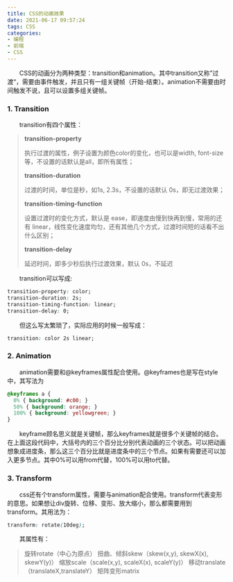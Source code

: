 ```yaml
---
title: CSS的动画效果
date: 2021-06-17 09:57:24
tags: CSS
categories:
- 编程
- 前端
- CSS
---
```


&emsp;&emsp;CSS的动画分为两种类型：transition和animation。其中transition又称”过渡“，需要由事件触发，并且只有一组关键帧（开始-结束）。animation不需要由时间触发不说，且可以设置多组关键帧。

<!-- more -->

### 1. Transition

&emsp;&emsp;transition有四个属性：

>**transition-property**
>
>执行过渡的属性，例子设置为颜色color的变化，也可以是width, font-size等，不设置的话默认是all，即所有属性；
>
>**transition-duration**
>
>过渡的时间，单位是秒，如1s, 2.3s，不设置的话默认 0s，即无过渡效果；
>
>**transition-timing-function**
>
>设置过渡时的变化方式，默认是 ease，即速度由慢到快再到慢，常用的还有 linear，线性变化速度均匀，还有其他几个方式，过渡时间短的话看不出什么区别；
>
>**transition-delay**
>
>延迟时间，即多少秒后执行过渡效果，默认 0s，不延迟

&emsp;&emsp;transition可以写成:

```css
transition-property: color;
transition-duration: 2s;
transition-timing-function: linear;
transition-delay: 0;
```

&emsp;&emsp;但这么写太繁琐了，实际应用的时候一般写成：

```css
transition: color 2s linear;
```



### 2. Animation

&emsp;&emsp;animation需要和@keyframes属性配合使用。@keyframes也是写在style中，其写法为

```css
@keyframes a {
  0% { background: #c00; }
  50% { background: orange; }
  100% { background: yellowgreen; }
}
```



&emsp;&emsp;keyframe顾名思义就是关键帧，那么keyframes就是很多个关键帧的结合。在上面这段代码中，大括号内的三个百分比分别代表动画的三个状态。可以把动画想象成进度条，那么这三个百分比就是进度条中的三个节点。如果有需要还可以加入更多节点。其中0%可以用from代替，100%可以用to代替。

### 3. Transform

&emsp;&emsp;css还有个transform属性，需要与animation配合使用。transform代表变形的意思。如果想让div旋转、位移、变形、放大缩小，那么都需要用到transform。其用法为：

```css
transform: rotate(10deg);
```

&emsp;&emsp;其属性有：

>旋转rotate（中心为原点）
>扭曲、倾斜skew（skew(x,y), skewX(x), skewY(y)）
>缩放scale（scale(x,y), scaleX(x), scaleY(y)）
>移动translate（translateX,translateY）
>矩阵变形matrix

